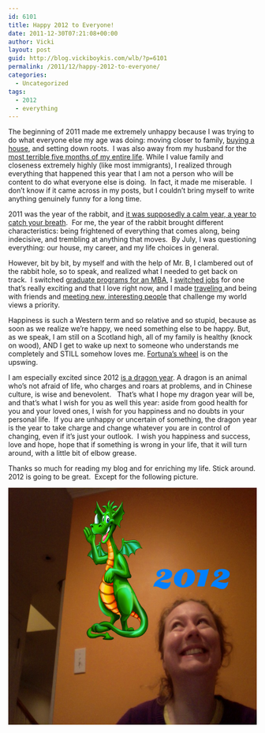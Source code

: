 ```yaml
---
id: 6101
title: Happy 2012 to Everyone!
date: 2011-12-30T07:21:08+00:00
author: Vicki
layout: post
guid: http://blog.vickiboykis.com/wlb/?p=6101
permalink: /2011/12/happy-2012-to-everyone/
categories:
  - Uncategorized
tags:
  - 2012
  - everything
---
```

The beginning of 2011 made me extremely unhappy because I was trying to do what everyone else my age was doing: moving closer to family, <a href="http://blog.vickiboykis.com/wlb/2011/06/13/house-tour/" target="_blank">buying a house</a>, and setting down roots.  I was also away from my husband for the <a href="http://blog.vickiboykis.com/wlb/2011/01/26/getting-married-and-living-apart-is-like-drinking-non-alcoholic-wine/" target="_blank">most terrible five months of my entire life</a>. While I value family and closeness extremely highly (like most immigrants), I realized through everything that happened this year that I am not a person who will be content to do what everyone else is doing.  In fact, it made me miserable.  I don&#8217;t know if it came across in my posts, but I couldn&#8217;t bring myself to write anything genuinely funny for a long time.

2011 was the year of the rabbit, and <a href="http://www.stanssewingsupplies.com/catalogs/store.asp?pid=253080" target="_blank">it was supposedly a calm year, a year to catch your breath</a>.  For me, the year of the rabbit brought different characteristics: being frightened of everything that comes along, being indecisive, and trembling at anything that moves.  By July, I was questioning everything: our house, my career, and my life choices in general.

However, bit by bit, by myself and with the help of Mr. B, I clambered out of the rabbit hole, so to speak, and realized what I needed to get back on track.  I switched <a href="http://blog.vickiboykis.com/wlb/2011/11/22/im-getting-an-mba-it-wont-make-me-smarter-but-its-a-smart-move/" target="_blank">graduate programs for an MBA</a>, I <a href="http://blog.vickiboykis.com/wlb/2011/07/19/how-to-not-be-unemployed-in-a-recession/" target="_blank">switched jobs</a> for one that&#8217;s really exciting and that I love right now, and I made <a href="http://blog.vickiboykis.com/wlb/2011/08/21/vickis-travel-guide-to-boston-for-the-temporarily-unemployed-and-anxious/" target="_blank">traveling </a>and being with friends and <a href="http://blog.vickiboykis.com/wlb/2011/11/30/the-internets-has-changed-how-we-think-about-people/" target="_blank">meeting new, interesting people</a> that challenge my world views a priority.

Happiness is such a Western term and so relative and so stupid, because as soon as we realize we&#8217;re happy, we need something else to be happy. But, as we speak, I am still on a Scotland high, all of my family is healthy (knock on wood), AND I get to wake up next to someone who understands me completely and STILL somehow loves me. <a href="http://en.wikipedia.org/wiki/A_Confederacy_of_Dunces#Ignatius_J._Reilly" target="_blank">Fortuna&#8217;s wheel</a> is on the upswing.

I am especially excited since 2012 <a href="http://blog.californiapsychics.com/blog/2010/05/2012-year-of-the-dragon.html" target="_blank">is a dragon year</a>. A dragon is an animal who&#8217;s not afraid of life, who charges and roars at problems, and in Chinese culture, is wise and benevolent.   That&#8217;s what I hope my dragon year will be, and that&#8217;s what I wish for you as well this year: aside from good health for you and your loved ones, I wish for you happiness and no doubts in your personal life.  If you are unhappy or uncertain of something, the dragon year is the year to take charge and change whatever you are in control of changing, even if it&#8217;s just your outlook.  I wish you happiness and success, love and hope, hope that if something is wrong in your life, that it will turn around, with a little bit of elbow grease.

Thanks so much for reading my blog and for enriching my life. Stick around. 2012 is going to be great.  Except for the following picture.

[<img class="aligncenter size-full wp-image-6103" title="Photo on 2011-12-30 at 07.06" src="https://raw.githubusercontent.com/veekaybee/wlb/gh-pages/assets/images/2011/12/Photo-on-2011-12-30-at-07.061.png" alt="" width="640" height="480" />](https://raw.githubusercontent.com/veekaybee/wlb/gh-pages/assets/images/2011/12/Photo-on-2011-12-30-at-07.061.png)

&nbsp;